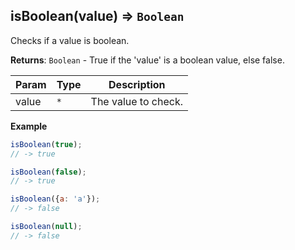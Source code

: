 <a name="isBoolean"></a>

## isBoolean(value) ⇒ <code>Boolean</code>
Checks if a value is boolean.

**Returns**: <code>Boolean</code> - True if the 'value' is a boolean value, else false.  

| Param | Type | Description |
| --- | --- | --- |
| value | <code>\*</code> | The value to check. |

**Example**  
```js
isBoolean(true);
// -> true

isBoolean(false);
// -> true

isBoolean({a: 'a'});
// -> false

isBoolean(null);
// -> false
```

